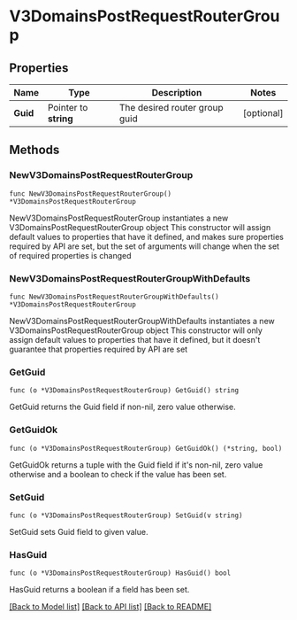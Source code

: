 # V3DomainsPostRequestRouterGroup

## Properties

Name | Type | Description | Notes
------------ | ------------- | ------------- | -------------
**Guid** | Pointer to **string** | The desired router group guid | [optional] 

## Methods

### NewV3DomainsPostRequestRouterGroup

`func NewV3DomainsPostRequestRouterGroup() *V3DomainsPostRequestRouterGroup`

NewV3DomainsPostRequestRouterGroup instantiates a new V3DomainsPostRequestRouterGroup object
This constructor will assign default values to properties that have it defined,
and makes sure properties required by API are set, but the set of arguments
will change when the set of required properties is changed

### NewV3DomainsPostRequestRouterGroupWithDefaults

`func NewV3DomainsPostRequestRouterGroupWithDefaults() *V3DomainsPostRequestRouterGroup`

NewV3DomainsPostRequestRouterGroupWithDefaults instantiates a new V3DomainsPostRequestRouterGroup object
This constructor will only assign default values to properties that have it defined,
but it doesn't guarantee that properties required by API are set

### GetGuid

`func (o *V3DomainsPostRequestRouterGroup) GetGuid() string`

GetGuid returns the Guid field if non-nil, zero value otherwise.

### GetGuidOk

`func (o *V3DomainsPostRequestRouterGroup) GetGuidOk() (*string, bool)`

GetGuidOk returns a tuple with the Guid field if it's non-nil, zero value otherwise
and a boolean to check if the value has been set.

### SetGuid

`func (o *V3DomainsPostRequestRouterGroup) SetGuid(v string)`

SetGuid sets Guid field to given value.

### HasGuid

`func (o *V3DomainsPostRequestRouterGroup) HasGuid() bool`

HasGuid returns a boolean if a field has been set.


[[Back to Model list]](../README.md#documentation-for-models) [[Back to API list]](../README.md#documentation-for-api-endpoints) [[Back to README]](../README.md)


